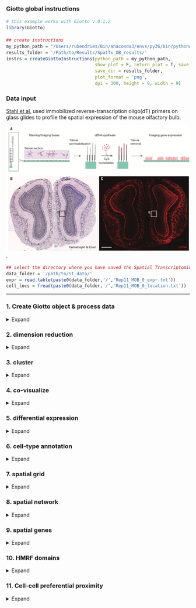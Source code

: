 
<!-- mouse_cortex_1_simple.md is generated from mouse_cortex_1_simple.Rmd Please edit that file -->

### Giotto global instructions

``` r
# this example works with Giotto v.0.1.2
library(Giotto)

## create instructions
my_python_path = "/Users/rubendries/Bin/anaconda3/envs/py36/bin/pythonw"
results_folder = '/Path/to/Results/SpatTx_OB_results/'
instrs = createGiottoInstructions(python_path = my_python_path,
                                  show_plot = F, return_plot = T, save_plot = T,
                                  save_dir = results_folder,
                                  plot_format = 'png',
                                  dpi = 300, height = 9, width = 9)
```

### Data input

[Stahl et al.](https://science.sciencemag.org/content/353/6294/78) used
immobilized reverse-transcription oligo(dT) primers on glass glides to
profile the spatial expression of the mouse olfactory bulb.

![](./spatial_transcriptomics_summary.png) .

``` r
## select the directory where you have saved the Spatial Transcriptomics data
data_folder = '/path/to/ST_data/'
expr = read.table(paste0(data_folder,'/','Rep11_MOB_0_expr.txt'))
cell_locs = fread(paste0(data_folder,'/','Rep11_MOB_0_location.txt'))
```

-----

### 1\. Create Giotto object & process data

<details>

<summary>Expand</summary>  

``` r
## create
ST_test <- createGiottoObject(raw_exprs = expr, spatial_locs = cell_locs[,-1], instructions = instrs)
showGiottoInstructions(ST_test)

## filter
ST_test <- filterGiotto(gobject = ST_test,
                         expression_threshold = 1,
                         gene_det_in_min_cells = 1,
                         min_det_genes_per_cell = 100,
                         expression_values = c('raw'),
                         verbose = T)

## normalize
ST_test <- normalizeGiotto(gobject = ST_test)
ST_test <- addStatistics(gobject = ST_test)

## visualize
spatPlot(gobject = ST_test,
           save_param = list(save_folder = '2_Gobject', save_name = 'spatial_locations'))
```

![](./figures/1_spatial_locations.png)

</details>

### 2\. dimension reduction

<details>

<summary>Expand</summary>  

``` r
## highly variable genes (HVG)
ST_test <- calculateHVG(gobject = ST_test)
gene_metadata = fDataDT(ST_test)
featgenes = gene_metadata[hvg == 'yes' & perc_cells > 4 & mean_expr_det > 0.25]$gene_ID

## run PCA on expression values (default)
ST_test <- runPCA(gobject = ST_test, genes_to_use = featgenes, expression_values = 'scaled', scale_unit = F)
signPCA(gobject = ST_test, expression_values = 'scaled', scale_unit = F, scree_ylim = c(0,1),
        save_param = list(save_folder = '3_DimRed', save_name = 'screeplot'))
plotPCA(ST_test,
           save_param = list(save_folder = '3_DimRed', save_name = 'PCA_reduction'))

## run UMAP and tSNE on PCA space (default)
ST_test <- runUMAP(ST_test, dimensions_to_use = 1:10, expression_values = 'scaled', n_threads = 2)
plotUMAP(gobject = ST_test,
            save_param = list(save_folder = '3_DimRed', save_name = 'UMAP_reduction'))
```

![](./figures/2_screeplot.png)

![](./figures/2_PCA_reduction.png)

![](./figures/2_UMAP_reduction.png)

-----

</details>

### 3\. cluster

<details>

<summary>Expand</summary>  

``` r

## Leiden clustering
ST_test <- createNearestNetwork(gobject = ST_test, dimensions_to_use = 1:10, k = 10)
ST_test <- doLeidenCluster(gobject = ST_test, resolution = 0.2, n_iterations = 200)
plotUMAP(gobject = ST_test, cell_color = 'leiden_clus', point_size = 3,
            save_param = list(save_folder = '4_Cluster', save_name = 'UMAP_leiden'))
```

![](./figures/3_UMAP_leiden.png)

-----

</details>

### 4\. co-visualize

<details>

<summary>Expand</summary>  

``` r
spatDimPlot2D(gobject = ST_test, cell_color = 'leiden_clus', 
               dim_point_size = 2, spatial_point_size = 6,
              save_param = list(save_folder = '5_Covisuals', save_name = 'covisual_leiden'))
```

Co-visualzation: ![](./figures/4_covisual_leiden.png)

-----

</details>

### 5\. differential expression

<details>

<summary>Expand</summary>  

``` r
## gini ##
## very specific to a cluster, but not necessarily expressed in all cells of that cluster
gini_markers_subclusters = findMarkers_one_vs_all(gobject = ST_test,
                                                  method = 'gini',
                                                  expression_values = 'normalized',
                                                  cluster_column = 'leiden_clus',
                                                  min_genes = 20,
                                                  min_expr_gini_score = 0.5,
                                                  min_det_gini_score = 0.5)
topgenes_gini = gini_markers_subclusters[, head(.SD, 2), by = 'cluster']$genes

# violinplot
violinPlot(ST_test, genes = unique(topgenes_gini), cluster_column = 'leiden_clus',
           strip_text = 8, strip_position = 'top',
           save_param = c(save_folder = '6_DEG', save_name = 'violinplot_gini',  base_width = 5, base_height = 10))

# cluster heatmap
plotMetaDataHeatmap(ST_test, selected_genes = topgenes_gini,metadata_cols = c('leiden_clus'),
                    save_param = c(save_folder = '6_DEG', save_name = 'metaheatmap_gini'))


# visualize genes
topgenes_gini = gini_markers_subclusters[, head(.SD, 1), by = 'cluster']$genes
spatDimGenePlot(ST_test, expression_values = 'scaled',
                  genes = topgenes_gini,
                  plot_alignment = 'horizontal', cow_n_col = 1, point_size = 2,
                  genes_high_color = 'red', genes_mid_color = 'white', genes_low_color = 'darkblue', midpoint = 0,
                  save_param = c(save_folder = '6_DEG', save_name = 'genes_gini', base_width = 6, base_height = 14))



## scran ##
scran_markers_subclusters = findMarkers_one_vs_all(gobject = ST_test,
                                                   method = 'scran',
                                                   expression_values = 'normalized',
                                                   cluster_column = 'leiden_clus')
topgenes_scran = scran_markers_subclusters[, head(.SD, 2), by = 'cluster_ID']$gene_ID

# violinplot
violinPlot(ST_test, genes = unique(topgenes_scran), cluster_column = 'leiden_clus',
           strip_text = 10, strip_position = 'top',
           save_param = c(save_folder = '6_DEG', save_name = 'violinplot_scran',  base_width = 5, base_height = 10))

# cluster heatmap
plotMetaDataHeatmap(ST_test, selected_genes = topgenes_scran, metadata_cols = c('leiden_clus'),
                    save_param = c(save_folder = '6_DEG', save_name = 'metaheatmap_scran'))

# visualize genes
topgenes_scran = scran_markers_subclusters[, head(.SD, 1), by = 'cluster_ID']$gene_ID
spatDimGenePlot(ST_test, expression_values = 'scaled',
                  genes = topgenes_scran,
                  plot_alignment = 'horizontal', cow_n_col = 1, point_size = 2,
                  genes_high_color = 'red', genes_mid_color = 'white', genes_low_color = 'darkblue', midpoint = 0,
                  save_param = c(save_folder = '6_DEG', save_name = 'genes_scran', base_width = 6, base_height = 14))
```

Gini: - violinplot: ![](./figures/5_violinplot_gini.png)

  - Heatmap clusters: ![](./figures/5_metaheatmap_gini.png)

  - Genes: ![](./figures/5_genes_gini.png)

Scran: - violinplot: ![](./figures/5_violinplot_scran.png)

  - Heatmap clusters: ![](./figures/5_metaheatmap_scran.png)

  - Genes: ![](./figures/5_genes_scran.png)

-----

</details>

### 6\. cell-type annotation

<details>

<summary>Expand</summary>  

Spatial transcriptomics does not provide single-cell resolution, making
cell type annotation a harder problem. Giotto provides 3 ways to
calculate enrichment of specific cell-type signature gene list:  
\- PAGE  
\- rank  
\- hypergeometric test

To generate the cell-type specific gene lists for the olfactory bulb
(OB) data we reanalyzed the paper from Zeisel et al, associated with the
[mouse brain atlas](http://mousebrain.org/), and identified cell-type
specific genes for cells from the OB.

![paper](./Zeisel_paper.png)

``` r

## cell type identification based on individual marker genes is hard 
# known markers for different interneuron subtypes
spatDimGenePlot(ST_test, expression_values = 'scaled',
                genes = c('Vip', 'Camk4', 'Th', 'Igfbpl1'),
                plot_alignment = 'vertical', cow_n_col = 4, point_size = 3,
                genes_high_color = 'red', genes_mid_color = 'white', genes_low_color = 'darkblue', midpoint = 0,
                save_param = c(save_folder = '7_annotation', save_name = 'interneuron_genes', base_width = 13, base_height = 5))




## cell type identification based on signatures from single-cell RNAseq
## for PAGE ##
sig_matrix = fread('/path/to/sig_matrix_PAGE.txt')
sig_matrix = Giotto:::dt_to_matrix(sig_matrix)

## example to make PAGE signature matrix from list of 2 signature genesets
OBDOP1_sig = sig_matrix[,'OBDOP1']; OBDOP1_sig_genes = names(OBDOP1_sig[OBDOP1_sig == 1])
ACOB_sig = sig_matrix[,'ACOB'];ACOB_sig_genes = names(ACOB_sig[ACOB_sig == 1])
small_sign_matrix = convertSignListToMatrix(sign_names = c('OBDOP1', 'ACOB'),
                               sign_list = list(OBDOP1_sig_genes, ACOB_sig_genes))


## for rank ##
sig_rank_matrix = fread('/path/to/sig_matrix_rank.txt')
sig_rank_matrix = Giotto:::dt_to_matrix(sig_rank_matrix)

## enrichment tests 
ST_test = createSpatialEnrich(ST_test, sign_matrix = sig_matrix) #default = 'PAGE' for method and name
ST_test = createSpatialEnrich(ST_test, sign_matrix = sig_matrix, output_enrichment = 'zscore', name = 'PAGEz') 
ST_test = createSpatialEnrich(ST_test, sign_matrix = sig_rank_matrix, enrich_method = 'rank', name = 'rank')


## heatmap
value_columns = c('ACOB', 'OBDOP1', 'OBDOP2-OBINH123', 'OBINH4', 'OBINH5', 'OBNBL12', 'OBNBL3', 'OBNBL45', 'OEC')
meta_columns = c('leiden_clus')

plotMetaDataCellsHeatmap(gobject = ST_test,
                         metadata_cols = 'leiden_clus',
                         value_cols = value_columns,
                         spat_enr_names = 'PAGE',
                         save_param = c(save_folder = '7_annotation', save_name = 'heatmap_PAGE',
                                        base_width = 4, base_height = 4))

plotMetaDataCellsHeatmap(gobject = ST_test,
                         metadata_cols = 'leiden_clus',
                         value_cols = value_columns,
                         spat_enr_names = 'rank',
                         save_param = c(save_folder = '7_annotation', save_name = 'heatmap_rank',
                                        base_width = 4, base_height = 4))

## visualize individual enrichments
spatDimPlot(gobject = ST_test,
            spat_enr_names = 'PAGE',
            cell_color = 'OEC', color_as_factor = F,
            spat_show_legend = T, dim_show_legend = T,
            gradient_midpoint = 3, 
            dim_point_size = 2, spat_point_size = 4, save_plot = F)

spatDimPlot(gobject = ST_test,
            spat_enr_names = 'PAGE',
            cell_color = 'OBINH4', color_as_factor = F,
            spat_show_legend = T, dim_show_legend = T,
            gradient_midpoint = 1, 
            dim_point_size = 2, spat_point_size = 4, save_plot = F)

spatDimPlot(gobject = ST_test,
            spat_enr_names = 'PAGE',
            cell_color = 'OBNBL3', color_as_factor = F,
            spat_show_legend = T, dim_show_legend = T,
            gradient_midpoint = 1, gradient_limits = c(0,4), 
            dim_point_size = 2, spat_point_size = 4, save_plot = F)



## multiple value columns with spatPlot ##
value_columns = c('ACOB', 'OBDOP1', 'OBDOP2-OBINH123', 'OBINH4', 'OBINH5', 'OBNBL12', 'OBNBL3', 'OBNBL45', 'OEC')

spatCellPlot(gobject = ST_test, spat_enr_names = 'PAGE',
             cell_annotation_values = value_columns,
             cow_n_col = 3,coord_fix_ratio = NULL,
             save_param = c(save_folder = '7_annotation', save_name = 'PAGE_spatplot',
                            base_width = 10, base_height = 6))

spatCellPlot(gobject = ST_test, spat_enr_names = 'PAGEz',
             cell_annotation_values = value_columns,
             cow_n_col = 3, coord_fix_ratio = NULL,
             gradient_limits = c(-2,2),
             save_param = c(save_folder = '7_annotation', save_name = 'PAGEz_spatplot',
                            base_width = 10, base_height = 6))

spatCellPlot(gobject = ST_test, spat_enr_names = 'rank',
             cell_annotation_values = value_columns,
             cow_n_col = 3, coord_fix_ratio = NULL,
             save_param = c(save_folder = '7_annotation', save_name = 'rank_spatplot',
                            base_width = 10, base_height = 6))


## multiple value columns with spatDimPlot ##
spatDimCellPlot(gobject = ST_test, spat_enr_names = 'PAGE',
                cell_annotation_values = value_columns[1:4],
                cow_n_col = 1, spat_point_size = 3, plot_alignment = 'horizontal',
                save_param = c(save_folder = '7_annotation', save_name = 'PAGE_spatdimplot',
                               base_width = 6, base_height = 10))
```

Markers for interneuron genes: ![](./figures/6_interneuron_genes.png)

Heatmap:

PAGE

![](./figures/6_heatmap_PAGE.png)

rank

![](./figures/6_heatmap_rank.png)

Spatial enrichment plots for all cell types:

PAGE enrichment:

![](./figures/6_PAGE_spatplot.png)

PAGE enrichment z-scores:

![](./figures/6_PAGEz_spatplot.png)

rank enrichment:

![](./figures/6_rank_spatplot.png)

Spatial and dimension reduction PAGE enrichment plots for first 4 cell
types:

![](./figures/6_PAGE_spatdimplot.png)

-----

</details>

### 7\. spatial grid

<details>

<summary>Expand</summary>  

``` r
## create spatial grid
ST_test <- createSpatialGrid(gobject = ST_test,
                              sdimx_stepsize = 2,
                              sdimy_stepsize = 2,
                              minimum_padding = 0)
spatPlot(ST_test, cell_color = 'leiden_clus', show_grid = T,
           grid_color = 'lightblue', spatial_grid_name = 'spatial_grid', 
           save_param = c(save_folder = '8_grid', save_name = 'grid'))

## identify spatial patterns with spatial grid #
pattern_osm = detectSpatialPatterns(gobject = ST_test, 
                                    spatial_grid_name = 'spatial_grid',
                                    min_cells_per_grid = 2, 
                                    scale_unit = T, 
                                    PC_zscore = 1, 
                                    show_plot = T)

# dimension 1
showPattern2D(ST_test, pattern_osm, dimension = 1, point_size = 4,
              save_param = c(save_folder = '8_grid', save_name = 'pattern1_PCA'))
showPatternGenes(ST_test, pattern_osm, dimension = 1,
                 save_param = c(save_folder = '8_grid', save_name = 'pattern1_genes'))

# dimension 2
showPattern2D(ST_test, pattern_osm, dimension = 2, point_size = 4,
              save_param = c(save_folder = '8_grid', save_name = 'pattern2_PCA'))
showPatternGenes(ST_test, pattern_osm, dimension = 2,
                 save_param = c(save_folder = '8_grid', save_name = 'pattern2_genes'))

view_pattern_genes = selectPatternGenes(pattern_osm, return_top_selection = TRUE)
```

![](./figures/7_grid.png)

Dimension 1: ![](./figures/7_pattern1_PCA.png)
![](./figures/7_pattern1_genes.png)

Dimension 2: ![](./figures/7_pattern2_PCA.png)

![](./figures/7_pattern2_genes.png)

-----

</details>

### 8\. spatial network

<details>

<summary>Expand</summary>  

``` r
ST_test <- createSpatialNetwork(gobject = ST_test, k = 5)
spatPlot(gobject = ST_test, show_network = T,
           network_color = 'blue', spatial_network_name = 'spatial_network',
           save_param = c(save_name = 'spatial_network_k5', save_folder = '9_spatial_network'))
```

![](./figures/8_spatial_network_k5.png)

-----

</details>

### 9\. spatial genes

<details>

<summary>Expand</summary>  

``` r
## kmeans binarization
kmtest = binGetSpatialGenes(ST_test, bin_method = 'kmeans',
                            do_fisher_test = T, community_expectation = 5,
                            spatial_network_name = 'spatial_network', verbose = T)

spatGenePlot(ST_test, expression_values = 'scaled',
               genes = kmtest$genes[1:6], cow_n_col = 2, point_size = 3,
               genes_high_color = 'red', genes_mid_color = 'white', genes_low_color = 'darkblue', midpoint = 0,
               save_param = c(save_name = 'spatial_genes_km', save_folder = '10_spatial_genes'))

## rank binarization
ranktest = binGetSpatialGenes(ST_test, bin_method = 'rank',
                              do_fisher_test = T, community_expectation = 5,
                              spatial_network_name = 'spatial_network', verbose = T)

spatGenePlot(ST_test, expression_values = 'scaled',
               genes = ranktest$genes[1:6], cow_n_col = 2, point_size = 3,
               genes_high_color = 'red', genes_mid_color = 'white', genes_low_color = 'darkblue', midpoint = 0,
               save_param = c(save_name = 'spatial_genes_rank', save_folder = '10_spatial_genes'))
```

Spatial genes: - kmeans ![](./figures/9_spatial_genes_km.png)

  - rank ![](./figures/9_spatial_genes_rank.png)

-----

</details>

### 10\. HMRF domains

<details>

<summary>Expand</summary>  

not available for this specific dataset

-----

</details>

### 11\. Cell-cell preferential proximity

<details>

<summary>Expand</summary>  

![cell-cell](./cell_cell_neighbors.png)

``` r
## calculate frequently seen proximities
cell_proximities = cellProximityEnrichment(gobject = ST_test,
                                           cluster_column = 'leiden_clus',
                                           spatial_network_name = 'spatial_network',
                                           number_of_simulations = 1000)

## barplot
cellProximityBarplot(gobject = ST_test, CPscore = cell_proximities, min_orig_ints = 5, min_sim_ints = 5, 
                     save_param = c(save_name = 'barplot_cell_cell_enrichment', save_folder = '12_cell_proxim'))
## heatmap
cellProximityHeatmap(gobject = ST_test, CPscore = cell_proximities, order_cell_types = T, scale = T,
                     color_breaks = c(-1.5, 0, 1.5), color_names = c('blue', 'white', 'red'),
                     save_param = c(save_name = 'heatmap_cell_cell_enrichment', save_folder = '12_cell_proxim', unit = 'in'))
## network
cellProximityNetwork(gobject = ST_test, CPscore = cell_proximities, remove_self_edges = T, only_show_enrichment_edges = F,
                     save_param = c(save_name = 'network_cell_cell_enrichment', save_folder = '12_cell_proxim'))

## visualization
spec_interaction = "2--6"
cellProximitySpatPlot2D(gobject = ST_test,
                        interaction_name = spec_interaction,
                        cluster_column = 'leiden_clus', show_network = T,
                        cell_color = 'leiden_clus', coord_fix_ratio = 0.5,
                        point_size_select = 4, point_size_other = 2,
                        save_param = c(save_name = 'selected_enrichment', save_folder = '12_cell_proxim'))
```

barplot:  
![](./figures/10_barplot_cell_cell_enrichment.png)

heatmap:  
![](./figures/10_heatmap_cell_cell_enrichment.png)

network:  
![](./figures/10_network_cell_cell_enrichment.png)

selected enrichment:  
![](./figures/10_selected_enrichment.png)

-----

</details>
